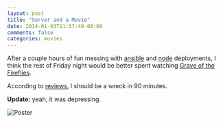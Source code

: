 ```yaml
---
layout: post
title: "Server and a Movie"
date: 2014-01-03T21:57:49-08:00
comments: false
categories: movies
---
```


After a couple hours of fun messing with [ansible](http://www.ansibleworks.com/) and [node](http://nodejs.org/) deployments, I
think the rest of Friday night would be better spent watching 
[Grave of the Fireflies](http://en.wikipedia.org/wiki/Grave_of_the_Fireflies).

According to [reviews](http://www.imdb.com/title/tt0095327/reviews?ref_=tt_ov_rt), I should
be a wreck in 90 minutes.

**Update:** yeah, it was depressing.

![Poster](http://upload.wikimedia.org/wikipedia/en/a/a5/Grave_of_the_Fireflies_Japanese_poster.jpg)
